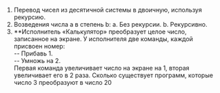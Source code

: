1. Перевод чисел из десятичной системы в двоичную, используя
рекурсию.
2. Возведения числа a в степень b:
a. Без рекурсии.
b. Рекурсивно.
3. **Исполнитель «Калькулятор» преобразует целое число, записанное на экране. У
исполнителя две команды, каждой присвоен номер:<br>
-- Прибавь 1.<br>
-- Умножь на 2.<br>
Первая команда увеличивает число на экране на 1, вторая увеличивает его в 2 раза. Сколько
существует программ, которые число 3 преобразуют в число 20
